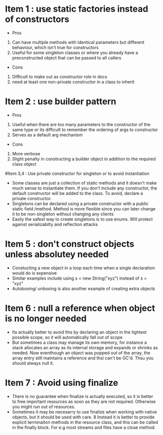 # Item 1 : use static factories instead of constructors
* Pros
 1. Can have multiple methods with identical parameters but different behaviour, which isn't true for constructors
 2. Useful for some singleton classes or where you already have a preconstructed object that can be passed to all callers

* Cons
 1. Difficult to make out as constructor role in docs
 2. need at least one non-private constructor in a class to inherit
 
 
# Item 2 : use builder pattern
* Pros 
 1. Useful when there are too many parameters to the constructor of the same type or its difficult to remember the ordering of args to constructor
 2. Serves as a default arg mechanism
 
* Cons
 1. More verbose
 2. Slight penalty in constructing a builder object in addition to the required class object

#Item 3,4 : Use private constructor for singleton or to avoid instantiation
* Some classes are just a collection of static methods and it doesn't make much sense to instantiate them. If you don't include any constructor, the default constructor will be added to the class. To avoid, declare a private constructor.
* Singletons can be declared using a private constructor with a public static field /method. Method is more flexible since you can later change it to be non-singleton without changing any clients
* Easily the safest way to create singletons is to use enums. Will protect against serializabilty and reflection attacks

# Item 5 : don't construct objects unless absolutey needed
* Constucting a new object in a loop each time when a single declaration would do is expensive
* Similar examples include using  s = new String("xyz") instead of s = "xyz"
* Autoboxing/ unboxing is also another example of creating extra objects

# Item 6 : null a reference when object is no longer needed
* Its actually better to avoid this by declaring an object in the tightest possible scope, so it will automatically fall out of scope
* But sometimes a class may manage its own memory, for instance a stack allocates an array as its internal storage and expands or shrinks as needed. Now eventhough an object was popped out of the array, the array entry still maintains a reference and thsi can't be GC'd. Thsu you should always null it. 

# Item 7 : Avoid using finalize
* There is no guarantee when finalize is actually executed, so it is better to free important resources as soon as they are not required. Otherwise you might run out of resources. 
* Sometimes it may be necesarry to use finalize when working with native objects, but it should be used with care.
8 Instead it is better to provide explicit terminaiton methods in the resource class, and this can be called in the finally block. For e.g most streams and files have a close method.
